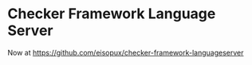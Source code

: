 # Checker Framework Language Server

Now at https://github.com/eisopux/checker-framework-languageserver

